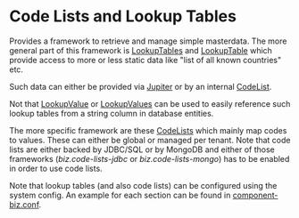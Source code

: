 # Code Lists and Lookup Tables

Provides a framework to retrieve and manage simple masterdata. The more general part of this framework
is [LookupTables](LookupTables.java) and [LookupTable](LookupTable.java)
which provide access to more or less static data like "list of all known countries" etc.

Such data can either be provided via [Jupiter](https://github.com/scireum/jupiter) or by an
internal [CodeList](CodeLists.java).

Not that [LookupValue](LookupValue.java) or [LookupValues](LookupValues.java) can be used to easily reference such
lookup tables from a string column in database entities.

The more specific framework are these [CodeLists](CodeLists.java) which mainly map codes to values. These can either be
global or managed per tenant. Note that code lists are either backed by JDBC/SQL or by MongoDB and either of those
frameworks (*biz.code-lists-jdbc* or *biz.code-lists-mongo*) has to be enabled in order to use code lists.

Note that lookup tables (and also code lists) can be configured using the system config. An example for each section can
be found in [component-biz.conf](../../../../resources/component-biz.conf).
